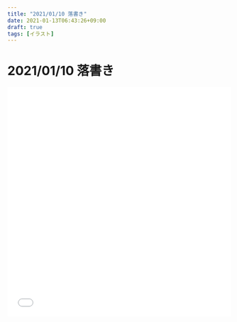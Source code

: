 ```yaml
---
title: "2021/01/10 落書き"
date: 2021-01-13T06:43:26+09:00
draft: true
tags: [イラスト]
---
```

# 2021/01/10 落書き

<div style="max-width: 722px;"><div style="left: 0; width: 100%; height: 0; position: relative; padding-bottom: 102.4917%;"><iframe src="//cdn.iframe.ly/bOp9c2d" style="border: 0; top: 0; left: 0; width: 100%; height: 100%; position: absolute;" allowfullscreen></iframe></div></div>
